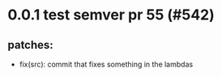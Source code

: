 # 0.0.1 test semver pr 55 (#542)

## patches:
* fix(src): commit that fixes something in the lambdas

